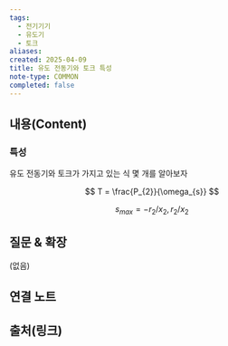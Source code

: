 ```yaml
---
tags:
  - 전기기기
  - 유도기
  - 토크
aliases: 
created: 2025-04-09
title: 유도 전동기와 토크 특성
note-type: COMMON
completed: false
---
```


## 내용(Content)

### 특성

유도 전동기와 토크가 가지고 있는 식 몇 개를 알아보자

$$
T = \frac{P_{2}}{\omega_{s}}
$$

$$
s_{max} = -r_2/x_2, r_2/x_2
$$


## 질문 & 확장

(없음)

## 연결 노트

## 출처(링크)

